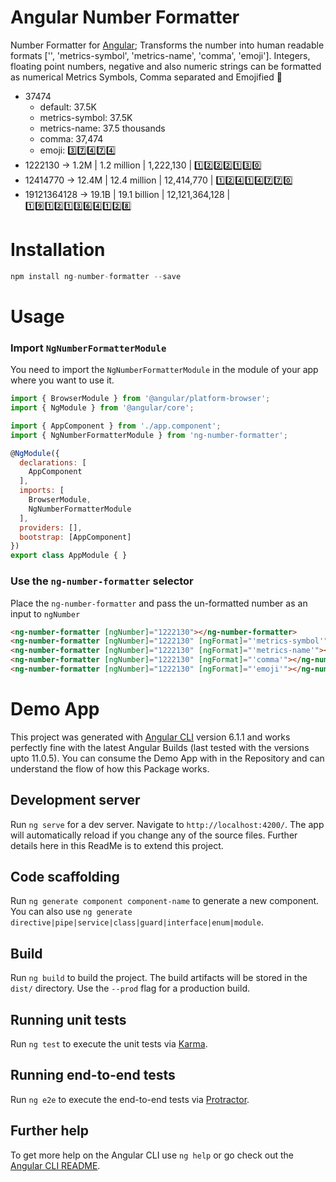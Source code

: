 # Angular Number Formatter

Number Formatter for [Angular](http://angular.io); Transforms the number into human readable formats ['', 'metrics-symbol', 'metrics-name', 'comma', 'emoji']. Integers, floating point numbers, negative and also numeric strings can be formatted as numerical Metrics Symbols, Comma separated and Emojified 🔢
* 37474
    - default: 37.5K
    - metrics-symbol: 37.5K
    - metrics-name: 37.5 thousands
    - comma: 37,474
    - emoji: 3️⃣7️⃣4️⃣7️⃣4️⃣
* 1222130 -> 1.2M | 1.2 million | 1,222,130 | 1️⃣2️⃣2️⃣2️⃣1️⃣3️⃣0️⃣
* 12414770 -> 12.4M | 12.4 million | 12,414,770 |  1️⃣2️⃣4️⃣1️⃣4️⃣7️⃣7️⃣0️⃣
* 19121364128 -> 19.1B | 19.1 billion | 12,121,364,128 | 1️⃣9️⃣1️⃣2️⃣1️⃣3️⃣6️⃣4️⃣1️⃣2️⃣8️⃣

# Installation
```js
npm install ng-number-formatter --save
```

# Usage

### Import `NgNumberFormatterModule`

You need to import the `NgNumberFormatterModule` in the module of your app where you want to use it.

```js
import { BrowserModule } from '@angular/platform-browser';
import { NgModule } from '@angular/core';

import { AppComponent } from './app.component';
import { NgNumberFormatterModule } from 'ng-number-formatter';

@NgModule({
  declarations: [
    AppComponent
  ],
  imports: [
    BrowserModule,
    NgNumberFormatterModule
  ],
  providers: [],
  bootstrap: [AppComponent]
})
export class AppModule { }
```

### Use the `ng-number-formatter` selector
Place the `ng-number-formatter` and pass the un-formatted number as an input to `ngNumber`

```html
<ng-number-formatter [ngNumber]="1222130"></ng-number-formatter>
<ng-number-formatter [ngNumber]="1222130" [ngFormat]="'metrics-symbol'"></ng-number-formatter>
<ng-number-formatter [ngNumber]="1222130" [ngFormat]="'metrics-name'"></ng-number-formatter>
<ng-number-formatter [ngNumber]="1222130" [ngFormat]="'comma'"></ng-number-formatter>
<ng-number-formatter [ngNumber]="1222130" [ngFormat]="'emoji'"></ng-number-formatter>
```

# Demo App

This project was generated with [Angular CLI](https://github.com/angular/angular-cli) version 6.1.1 and works perfectly fine with the latest Angular Builds (last tested with the versions upto 11.0.5). You can consume the Demo App with in the Repository and can understand the flow of how this Package works.

## Development server

Run `ng serve` for a dev server. Navigate to `http://localhost:4200/`. The app will automatically reload if you change any of the source files. Further details here in this ReadMe is to extend this project.

## Code scaffolding

Run `ng generate component component-name` to generate a new component. You can also use `ng generate directive|pipe|service|class|guard|interface|enum|module`.

## Build

Run `ng build` to build the project. The build artifacts will be stored in the `dist/` directory. Use the `--prod` flag for a production build.

## Running unit tests

Run `ng test` to execute the unit tests via [Karma](https://karma-runner.github.io).

## Running end-to-end tests

Run `ng e2e` to execute the end-to-end tests via [Protractor](http://www.protractortest.org/).

## Further help

To get more help on the Angular CLI use `ng help` or go check out the [Angular CLI README](https://github.com/angular/angular-cli/blob/master/README.md).
